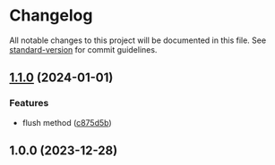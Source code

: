 # Changelog

All notable changes to this project will be documented in this file. See [standard-version](https://github.com/conventional-changelog/standard-version) for commit guidelines.

## [1.1.0](https://github.com/microlinkhq/ua/compare/v1.0.0...v1.1.0) (2024-01-01)


### Features

* flush method ([c875d5b](https://github.com/microlinkhq/ua/commit/c875d5b4ea4a472ae70c966af8dcb49fd35bd69d))

## 1.0.0 (2023-12-28)
